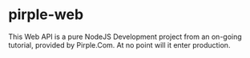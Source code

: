 # pirple-web
This Web API is a pure NodeJS Development project from an on-going tutorial, provided by Pirple.Com. At no point will it enter production.
